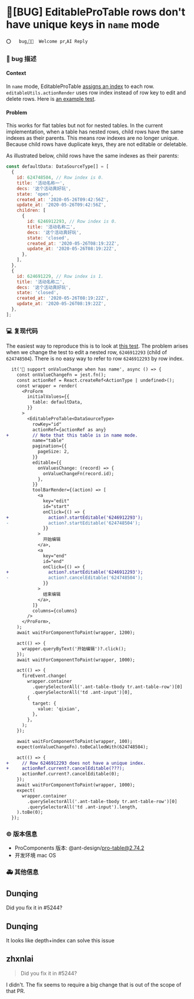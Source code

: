 # 🐛[BUG] EditableProTable rows don't have unique keys in `name` mode

`⭕️   bug`,`👏🏻  Welcome pr`,`AI Reply`

### 🐛 bug 描述

#### Context

In `name` mode, EditableProTable [assigns an index](https://github.com/ant-design/pro-components/blob/d882705b6c2e98e6261e981509b24a62ad66b56c/packages/table/src/components/EditableTable/index.tsx#L178) to each row. `editableUtils.actionRender` uses row index instead of row key to edit and delete rows. Here is [an example test](https://github.com/ant-design/pro-components/blob/d882705b6c2e98e6261e981509b24a62ad66b56c/tests/table/editor-table-two.test.tsx#L892).

#### Problem

This works for flat tables but not for nested tables. In the current implementation, when a table has nested rows, child rows have the same indexes as their parents. This means row indexes are no longer unique. Because child rows have duplicate keys, they are not editable or deletable.

As illustrated below, child rows have the same indexes as their parents:

```javascript
const defaultData: DataSourceType[] = [
  {
    id: 624748504, // Row index is 0.
    title: '活动名称一',
    decs: '这个活动真好玩',
    state: 'open',
    created_at: '2020-05-26T09:42:56Z',
    update_at: '2020-05-26T09:42:56Z',
    children: [
      {
        id: 6246912293, // Row index is 0.
        title: '活动名称二',
        decs: '这个活动真好玩',
        state: 'closed',
        created_at: '2020-05-26T08:19:22Z',
        update_at: '2020-05-26T08:19:22Z',
      },
    ],
  },
  {
    id: 624691229, // Row index is 1.
    title: '活动名称二',
    decs: '这个活动真好玩',
    state: 'closed',
    created_at: '2020-05-26T08:19:22Z',
    update_at: '2020-05-26T08:19:22Z',
  },
];
```

### 💻 复现代码

The easiest way to reproduce this is to look at [this test](https://github.com/ant-design/pro-components/blob/d882705b6c2e98e6261e981509b24a62ad66b56c/tests/table/editor-table-two.test.tsx#L823). The problem arises when we change the test to edit a nested row, `6246912293` (child of `624748504`). There is no easy way to refer to row `6246912293` by row index.

```diff
  it('📝 support onValueChange when has name', async () => {
    const onValueChangeFn = jest.fn();
    const actionRef = React.createRef<ActionType | undefined>();
    const wrapper = render(
      <ProForm
        initialValues={{
          table: defaultData,
        }}
      >
        <EditableProTable<DataSourceType>
          rowKey="id"
          actionRef={actionRef as any}
+         // Note that this table is in name mode.
          name="table"
          pagination={{
            pageSize: 2,
          }}
          editable={{
            onValuesChange: (record) => {
              onValueChangeFn(record.id);
            },
          }}
          toolBarRender={(action) => [
            <a
              key="edit"
              id="start"
              onClick={() => {
+               action?.startEditable('6246912293');
-               action?.startEditable('624748504');
              }}
            >
              开始编辑
            </a>,
            <a
              key="end"
              id="end"
              onClick={() => {
+               action?.startEditable('6246912293');
-               action?.cancelEditable('624748504');
              }}
            >
              结束编辑
            </a>,
          ]}
          columns={columns}
        />
      </ProForm>,
    );
    await waitForComponentToPaint(wrapper, 1200);

    act(() => {
      wrapper.queryByText('开始编辑')?.click();
    });
    await waitForComponentToPaint(wrapper, 1000);

    act(() => {
      fireEvent.change(
        wrapper.container
          .querySelectorAll('.ant-table-tbody tr.ant-table-row')[0]
          .querySelectorAll('td .ant-input')[0],
        {
          target: {
            value: 'qixian',
          },
        },
      );
    });

    await waitForComponentToPaint(wrapper, 100);
    expect(onValueChangeFn).toBeCalledWith(624748504);

    act(() => {
+     // Row 6246912293 does not have a unique index.
+     actionRef.current?.cancelEditable(???);
      actionRef.current?.cancelEditable(0);
    });
    await waitForComponentToPaint(wrapper, 1000);
    expect(
      wrapper.container
        .querySelectorAll('.ant-table-tbody tr.ant-table-row')[0]
        .querySelectorAll('td .ant-input').length,
    ).toBe(0);
  });

```

### © 版本信息

- ProComponents 版本: @ant-design/pro-table@2.74.2
- 开发环境 mac OS

### 🚑 其他信息

<!--
如截图等其他信息可以贴在这里
-->

## Dunqing

Did you fix it in #5244?

## Dunqing

It looks like depth+index can solve this issue

## zhxnlai

> Did you fix it in #5244?

I didn't. The fix seems to require a big change that is out of the scope of that PR.
